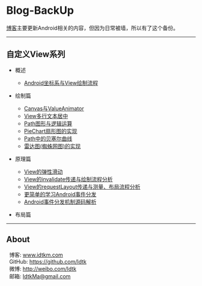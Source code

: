 # Blog-BackUp
 
[博客](http://www.idtkm.com)主要更新Android相关的内容，但因为日常被墙，所以有了这个备份。

******

## 自定义View系列

* 概述
	* [Android坐标系与View绘制流程](https://github.com/Idtk/Blog/blob/master/Blog/1%E3%80%81CoordinateAndProcess.md)

* 绘制篇
	* [Canvas与ValueAnimator](https://github.com/Idtk/Blog/blob/master/Blog/2%E3%80%81CanvasAndValueAnimator.md)
	* [View多行文本居中](https://github.com/Idtk/Blog/blob/master/Blog/3%E3%80%81Multi-lineTextCenter.md)
	* [Path图形与逻辑运算](https://github.com/Idtk/Blog/blob/master/Blog/4%E3%80%81PathFigureAndLogical.md)
	* [PieChart扇形图的实现](https://github.com/Idtk/Blog/blob/master/Blog/5%E3%80%81PieChart.md)
	* [Path中的贝塞尔曲线](https://github.com/Idtk/Blog/blob/master/Blog/6%E3%80%81Bezier.md)
	* [雷达图(蜘蛛网图)的实现](https://github.com/Idtk/Blog/blob/master/Blog/7%E3%80%81RadarChart.md)

* 原理篇
	* [View的弹性滑动](https://github.com/Idtk/Blog/blob/master/Blog/8%E3%80%81Scroll.md)
	* [View的invalidate传递与绘制流程分析](https://github.com/Idtk/Blog/blob/master/Blog/9%E3%80%81Invalidate.md)
	* [View的requestLayout传递与测量、布局流程分析](https://github.com/Idtk/Blog/blob/master/Blog/10%E3%80%81RequestLayout.md)
	* [更简单的学习Android事件分发](https://github.com/Idtk/Blog/blob/master/Blog/11%E3%80%81TouchEvent.md)
	* [Android事件分发机制源码解析](https://github.com/Idtk/Blog/blob/master/Blog/12%E3%80%81TouchEventSource.md)

* 布局篇

******

## About

&nbsp;&nbsp;博客: www.idtkm.com<br>
&nbsp;&nbsp;GitHub: https://github.com/Idtk<br>
&nbsp;&nbsp;微博: http://weibo.com/Idtk<br>
&nbsp;&nbsp;邮箱: IdtkMa@gmail.com<br>

